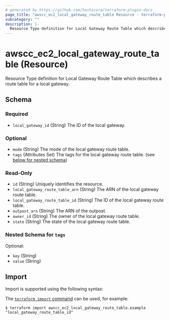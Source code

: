 ```yaml
---
# generated by https://github.com/hashicorp/terraform-plugin-docs
page_title: "awscc_ec2_local_gateway_route_table Resource - terraform-provider-awscc"
subcategory: ""
description: |-
  Resource Type definition for Local Gateway Route Table which describes a route table for a local gateway.
---
```


# awscc_ec2_local_gateway_route_table (Resource)

Resource Type definition for Local Gateway Route Table which describes a route table for a local gateway.



<!-- schema generated by tfplugindocs -->
## Schema

### Required

- `local_gateway_id` (String) The ID of the local gateway.

### Optional

- `mode` (String) The mode of the local gateway route table.
- `tags` (Attributes Set) The tags for the local gateway route table. (see [below for nested schema](#nestedatt--tags))

### Read-Only

- `id` (String) Uniquely identifies the resource.
- `local_gateway_route_table_arn` (String) The ARN of the local gateway route table.
- `local_gateway_route_table_id` (String) The ID of the local gateway route table.
- `outpost_arn` (String) The ARN of the outpost.
- `owner_id` (String) The owner of the local gateway route table.
- `state` (String) The state of the local gateway route table.

<a id="nestedatt--tags"></a>
### Nested Schema for `tags`

Optional:

- `key` (String)
- `value` (String)

## Import

Import is supported using the following syntax:

The [`terraform import` command](https://developer.hashicorp.com/terraform/cli/commands/import) can be used, for example:

```shell
$ terraform import awscc_ec2_local_gateway_route_table.example "local_gateway_route_table_id"
```
